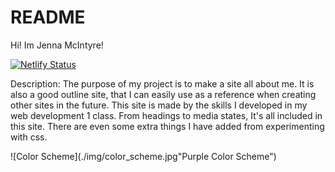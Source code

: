 # README
Hi! Im Jenna McIntyre!

[![Netlify Status](https://api.netlify.com/api/v1/badges/1a72d973-cf84-4683-9eda-672ad31cc3c0/deploy-status)](https://app.netlify.com/sites/about-me-jennalynnmc/deploys)

Description: The purpose of my project is to make a site all about me. It is also a good outline site, that I can easily use as a reference when creating other sites in the future. This site is made by the skills I developed in my web development 1 class. From headings to media states, It's all included in this site. There are even some extra things I have added from experimenting with css.


![Color Scheme](./img/color_scheme.jpg"Purple Color Scheme")